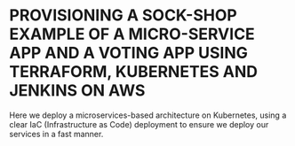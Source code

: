 # PROVISIONING A SOCK-SHOP EXAMPLE OF A MICRO-SERVICE APP AND A VOTING APP USING TERRAFORM, KUBERNETES AND JENKINS ON AWS
Here we deploy a microservices-based architecture on Kubernetes, using a clear IaC (Infrastructure as Code) deployment to ensure we deploy our services in a fast manner.